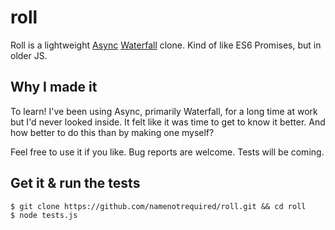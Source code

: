# roll

Roll is a lightweight [Async](http://caolan.github.io/async/) [Waterfall](http://caolan.github.io/async/docs.html#waterfall) clone. Kind of like ES6 Promises, but in older JS.

## Why I made it

To learn! I've been using Async, primarily Waterfall, for a long time at work but I'd never looked inside. It felt like it was time to get to know it better. And how better to do this than by making one myself?

Feel free to use it if you like. Bug reports are welcome. Tests will be coming.

## Get it & run the tests

```
$ git clone https://github.com/namenotrequired/roll.git && cd roll
$ node tests.js
```
